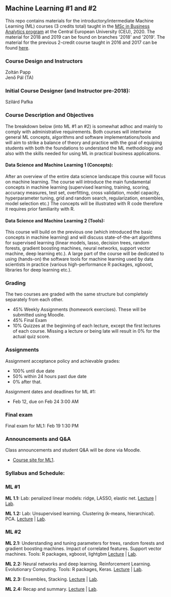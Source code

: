 ## Machine Learning #1 and #2

This repo contains materials for the introductory/intermediate Machine Learning (ML) courses (3 credits total) taught in the
[MSc in Business Analytics program](https://economics.ceu.edu/program/master-science-business-analytics)
at the Central European University (CEU), 2020.
The material for 2018 and 2019 can be found on branches '2018' and '2019'.
The material for the previous 2-credit course taught in 2016 and 2017 can be found
[here](https://github.com/szilard/teach-data-science-msc-analytics-ceu).

### Course Design and Instructors

Zoltán Papp <br>
Jenő Pál (TA)

### Initial Course Designer (and Instructor pre-2018):

Szilárd Pafka <br>

### Course Description and Objectives

The breakdown below (into ML #1 an #2) is somewhat adhoc and mainly to comply with administrative requirements.
Both courses will intertwine general ML concepts, algorithms and software implementations/tools and will
aim to strike a balance of theory and practice with the goal of equiping students with both the
foundations to understand the ML methodology and also with the skills needed for using ML in practical
business applications.

#### Data Science and Machine Learning 1 (Concepts):

After an overview of the entire data science landscape this course will focus on machine learning. The course will introduce the main fundamental concepts in machine learning (supervised learning, training, scoring, accuracy measures, test set, overfitting, cross validation, model capacity, hyperparameter tuning, grid and random search, regularization, ensembles, model selection etc.) The concepts will be illustrated with R code therefore it requires prior familiarity with R.

#### Data Science and Machine Learning 2 (Tools):

This course will build on the previous one (which introduced the basic concepts in machine learning) and will discuss state-of-the-art algorithms for supervised learning (linear models, lasso, decision trees, random forests, gradient boosting machines, neural networks, support vector machine, deep learning etc.). A large part of the course will be dedicated to using (hands-on) the software tools for machine learning used by data scientists in practice (various high-performance R packages, xgboost, libraries for deep learning etc.).

### Grading

The two courses are graded with the same structure but completely separately from each other.

- 45% Weekly Assignments (homework exercises). These will be submitted using Moodle.
- 45% Final Exam
- 10% Quizzes at the beginning of each lecture, except the first lectures of each course. Missing a lecture or being late will result in 0% for the actual quiz score.

### Assignments

Assignment acceptance policy and achievable grades:
- 100% until due date
- 50% within 24 hours past due date
- 0% after that.

Assignment dates and deadlines for ML #1:
- Feb 12, due on Feb 24 3:00 AM

### Final exam

Final exam for ML1: Feb 19 1:30 PM

### Announcements and Q&A

Class announcements and student Q&A will be done via Moodle.
  * [Course site for ML1](https://ceulearning.ceu.edu/course/view.php?id=10606).

### Syllabus and Schedule:

### ML #1

**ML 1.1:** 
Lab: penalized linear models: ridge, LASSO, elastic net.
[Lecture](ml.1.1/lect) | [Lab](ml.1.1/lab).

**ML 1.2:** 
Lab: Unsupervised learning. Clustering (k-means, hierarchical). PCA.
[Lecture](ml.1.2/lect) | [Lab](ml.1.2/lab).

### ML #2

**ML 2.1:** Understanding and tuning parameters for trees, random forests and gradient boosting machines. Impact of correlated features. Support vector machines.
Tools: R packages, xgboost, lightgbm
[Lecture](ml.2.1/lect) | [Lab](ml.2.1/lab).

**ML 2.2:** Neural networks and deep learning. Reinforcement Learning. Evolutionary Computing.
Tools: R packages, Keras.
[Lecture](ml.2.2/lect) | [Lab](ml.2.2/lab).

**ML 2.3:** Ensembles, Stacking.
[Lecture](ml.2.3/lect) | [Lab](ml.2.3/lab).

**ML 2.4:** Recap and summary.
[Lecture](ml.2.4/lect) | [Lab](ml.2.4/lab).





